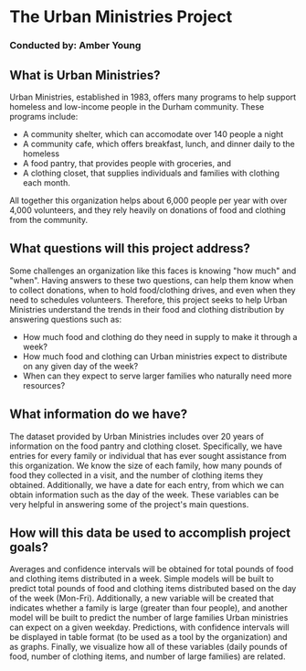 # The Urban Ministries Project
### Conducted by: Amber Young

## What is Urban Ministries?
Urban Ministries, established in 1983, offers many programs to help support homeless and low-income people in the Durham community. These programs include:

* A community shelter, which can accomodate over 140 people a night
* A community cafe, which offers breakfast, lunch, and dinner daily to the homeless
* A food pantry, that provides people with groceries, and
* A clothing closet, that supplies individuals and families with clothing each month.

All together this organization helps about 6,000 people per year with over 4,000 volunteers, and they rely heavily on donations of food and clothing from the community.

## What questions will this project address?
Some challenges an organization like this faces is knowing "how much" and "when".
Having answers to these two questions, can help them know when to collect donations, when to hold food/clothing drives, and even when they need to schedules volunteers.
Therefore, this project seeks to help Urban Ministries understand the trends in their food and clothing distribution by answering questions such as:

* How much food and clothing do they need in supply to make it through a week?
* How much food and clothing can Urban ministries expect to distribute on any given day of the week?
* When can they expect to serve larger families who naturally need more resources?

## What information do we have?
The dataset provided by Urban Ministries includes over 20 years of information on the food pantry and clothing closet.
Specifically, we have entries for every family or individual that has ever sought assistance from this organization.
We know the size of each family, how many pounds of food they collected in a visit, and the number of clothing items they obtained. 
Additionally, we have a date for each entry, from which we can obtain information such as the day of the week.
These variables can be very helpful in answering some of the project's main questions.

## How will this data be used to accomplish project goals?
Averages and confidence intervals will be obtained for total pounds of food and clothing items distributed in a week.
Simple models will be built to predict total pounds of food and clothing items distributed based on the day of the week (Mon-Fri).
Additionally, a new variable will be created that indicates whether a family is large (greater than four people),
and another model will be built to predict the number of large families Urban ministries can expect on a given weekday.
Predictions, with confidence intervals will be displayed in table format (to be used as a tool by the organization) and as graphs.
Finally, we visualize how all of these variables (daily pounds of food, number of clothing items, and number of large families) are related.